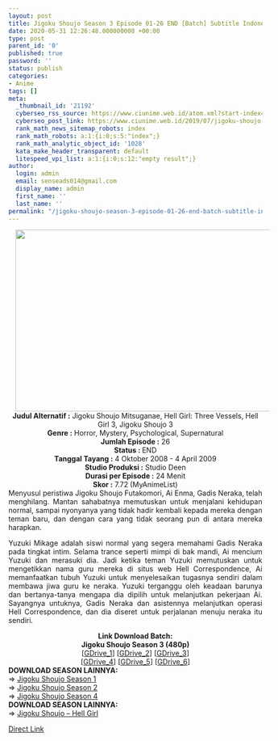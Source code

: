 ```yaml
---
layout: post
title: Jigoku Shoujo Season 3 Episode 01-26 END [Batch] Subtitle Indonesia
date: 2020-05-31 12:26:48.000000000 +00:00
type: post
parent_id: '0'
published: true
password: ''
status: publish
categories:
- Anime
tags: []
meta:
  _thumbnail_id: '21192'
  cyberseo_rss_source: https://www.ciunime.web.id/atom.xml?start-index=1651&max-results=150
  cyberseo_post_link: https://www.ciunime.web.id/2019/07/jigoku-shoujo-season-3-episode-01-26.html
  rank_math_news_sitemap_robots: index
  rank_math_robots: a:1:{i:0;s:5:"index";}
  rank_math_analytic_object_id: '1028'
  kata_make_header_transparent: default
  litespeed_vpi_list: a:1:{i:0;s:12:"empty result";}
author:
  login: admin
  email: senseads014@gmail.com
  display_name: admin
  first_name: ''
  last_name: ''
permalink: "/jigoku-shoujo-season-3-episode-01-26-end-batch-subtitle-indonesia/"
---
```

<div class="separator" style="clear: both; text-align: center;"><a href="https://1.bp.blogspot.com/-J-0iEdKp4pY/XR8ZD3gTPnI/AAAAAAAAa-Y/Z4JsrvMp4JUyHkeQXj59rZjDLEL8TJvGACLcBGAs/s1600/Jigoku%2BShoujo%2BSeason%2B3.jpg" imageanchor="1" style="margin-left: 1em; margin-right: 1em;"><img border="0" data-original-height="720" data-original-width="1280" height="360" src="{{ site.baseurl }}/assets/2020/05/Jigoku%2BShoujo%2BSeason%2B3.jpg" width="640" /></a></div>
<div style="text-align: left;"></div>
<div style="text-align: center;"><b>Judul</b><b><b> Alternatif</b> :</b> Jigoku Shoujo Mitsuganae, Hell Girl: Three Vessels, Hell Girl 3, Jigoku Shoujo 3</div>
<div style="text-align: center;"><b><b>Genre :</b></b> Horror, Mystery, Psychological, Supernatural</div>
<div style="text-align: center;"><b>Jumlah Episode :</b> 26<br /><b>Status :&nbsp;</b>END<br /><b>Tanggal Tayang :</b> 4 Oktober 2008 - 4 April 2009<br /><b>Studio Produksi :</b> Studio Deen<br /><b>Durasi per Episode :</b> 24 Menit</div>
<div style="text-align: center;"><b>Skor :</b> 7.72 (MyAnimeList)</div>
<div style="text-align: center;"></div>
<div style="text-align: justify;">Menyusul peristiwa Jigoku Shoujo Futakomori, Ai Enma, Gadis Neraka, telah menghilang. Mantan sahabatnya memutuskan untuk menjalani kehidupan normal, sampai nyonyanya yang tidak hadir kembali kepada mereka dengan teman baru, dan dengan cara yang tidak seorang pun di antara mereka harapkan.</p>
<p>Yuzuki Mikage adalah siswi normal yang segera memahami Gadis Neraka pada tingkat intim. Selama trance seperti mimpi di bak mandi, Ai mencium Yuzuki dan merasuki dia. Jadi ketika teman Yuzuki memutuskan untuk mengetikkan nama guru mereka di situs web Hell Correspondence, Ai memanfaatkan tubuh Yuzuki untuk menyelesaikan tugasnya sendiri dalam membawa jiwa guru ke neraka. Yuzuki terganggu oleh keadaan barunya dan bertanya-tanya mengapa dia dipilih untuk melanjutkan pekerjaan Ai. Sayangnya untuknya, Gadis Neraka dan asistennya melanjutkan operasi Hell Correspondence, dan dia diseret untuk perjalanan menuju neraka itu sendiri.</p></div>
<div style="text-align: justify;"></div>
<div style="text-align: justify;"></div>
<div style="text-align: center;"><b>Link Download Batch:</b></div>
<div style="text-align: center;"><b>Jigoku Shoujo Season 3 (480p)</b>
<div style="text-align: center;">[<a href="https://drive.google.com/uc?id=1QOPj0SjU81OaiMrDzViULld-JB06oh-1" target="_blank" rel="noopener">GDrive_1</a>] [<a href="https://drive.google.com/uc?id=1O0IyJk9IKBjbbNdQZ9ElgfJkihhTAT88" target="_blank" rel="noopener">GDrive_2</a>] [<a href="https://drive.google.com/uc?id=1Vr2NU0kHkMxqmX-o7zFTFkJxZXHiXHLa" target="_blank" rel="noopener">GDrive_3</a>]<br />[<a href="https://drive.google.com/uc?id=1thalBe0RCcGcsQ07q3BvmtYhlqph4DHa" target="_blank" rel="noopener">GDrive_4</a>] [<a href="https://drive.google.com/uc?id=1mRq06KpC3RBKzcpF-uQecMmPr1TmQtaj" target="_blank" rel="noopener">GDrive_5</a>] [<a href="https://drive.google.com/uc?export=download&amp;id=0BwnocK_qG8vxRGRNM2lmNy1NdGM" target="_blank" rel="noopener">GDrive_6</a>]
<div style="text-align: left;"></div>
<div style="text-align: left;"></div>
<div style="text-align: left;"><b>DOWNLOAD SEASON LAINNYA:</b></div>
<div style="text-align: left;"></div>
<div style="text-align: left;">=&gt;&nbsp;<a href="https://www.ciunime.web.id/2019/07/jigoku-shoujo-season-1-episode-01-26.html" target="_blank" rel="noopener">Jigoku Shoujo Season 1</a></div>
<div style="text-align: left;">=&gt;&nbsp;<a href="https://www.ciunime.web.id/2019/07/jigoku-shoujo-season-2-episode-01-26.html" target="_blank" rel="noopener">Jigoku Shoujo Season 2</a></div>
<div style="text-align: left;">=&gt;&nbsp;<a href="https://www.ciunime.web.id/2019/07/jigoku-shoujo-season-4-episode-01-06.html" target="_blank" rel="noopener">Jigoku Shoujo Season 4</a></div>
<div style="text-align: left;">
<div style="text-align: left;"><b>DOWNLOAD SEASON LAINNYA:</b></div>
<div style="text-align: left;"></div>
<div style="text-align: left;">=&gt;&nbsp;<a href="https://www.ciunime.web.id/2020/05/jigoku-shoujo-hell-girl-live-action.html" target="_blank" rel="noopener">Jigoku Shoujo – Hell Girl</a></p>
</div>
</div>
</div>
</div>
<link rel="stylesheet" href="https://cdnjs.cloudflare.com/ajax/libs/font-awesome/4.7.0/css/font-awesome.min.css" />
<div class="divbtn"> <a href="https://handymansurrender.com/fihup8buzv?key=94550f7ce39444073321dde3b8782f97" class="btn"><i class="fa fa-download"></i> Direct Link</a> </div>
